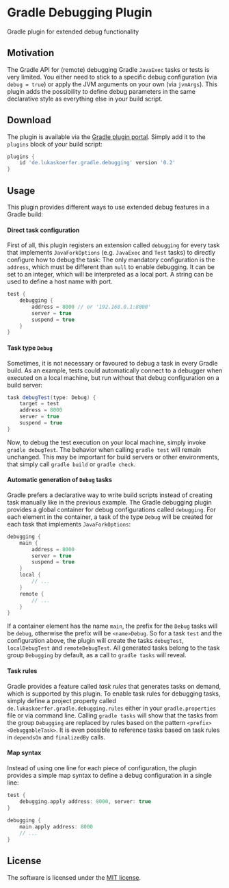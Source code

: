 # Gradle Debugging Plugin
Gradle plugin for extended debug functionality

## Motivation
The Gradle API for (remote) debugging Gradle `JavaExec` tasks or tests is very limited.
You either need to stick to a specific debug configuration (via `debug = true`) or apply the JVM arguments on your own (via `jvmArgs`). This plugin adds the possibility to define debug parameters in the same declarative style as everything else in your build script.

## Download
The plugin is available via the [Gradle plugin portal](https://plugins.gradle.org/plugin/de.lukaskoerfer.gradle.debugging). Simply add it to the `plugins` block of your build script:

``` gradle
plugins {
    id 'de.lukaskoerfer.gradle.debugging' version '0.2'
}
```
    
## Usage
This plugin provides different ways to use extended debug features in a Gradle build:

#### Direct task configuration
First of all, this plugin registers an extension called `debugging` for every task that implements `JavaForkOptions` (e.g. `JavaExec` and `Test` tasks) to directly configure how to debug the task:
The only mandatory configuration is the `address`, which must be different than `null` to enable debugging.
It can be set to an integer, which will be interpreted as a local port. A string can be used to define a host name with port.

``` gradle
test {
    debugging {
        address = 8000 // or '192.168.0.1:8000'
        server = true
        suspend = true
    }
}
```

#### Task type `Debug`
Sometimes, it is not necessary or favoured to debug a task in every Gradle build.
As an example, tests could automatically connect to a debugger when executed on a local machine, but run without that debug configuration on a build server:

``` gradle
task debugTest(type: Debug) {
    target = test
    address = 8000
    server = true
    suspend = true
}
```

Now, to debug the test execution on your local machine, simply invoke `gradle debugTest`.
The behavior when calling `gradle test` will remain unchanged. This may be important for build servers or other environments, that simply call `gradle build` or `gradle check`.

#### Automatic generation of `Debug` tasks
Gradle prefers a declarative way to write build scripts instead of creating task manually like in the previous example.
The Gradle debugging plugin provides a global container for debug configurations called `debugging`.
For each element in the container, a task of the type `Debug` will be created for each task that implements `JavaForkOptions`:

``` gradle
debugging {
    main {
        address = 8000
        server = true
        suspend = true
    }
    local {
        // ...
    }
    remote {
        // ...
    }
}
```

If a container element has the name `main`, the prefix for the `Debug` tasks will be `debug`, otherwise the prefix will be `<name>Debug`.
So for a task `test` and the configuration above, the plugin will create the tasks `debugTest`, `localDebugTest` and `remoteDebugTest`.
All generated tasks belong to the task group `Debugging` by default, as a call to `gradle tasks` will reveal.

#### Task rules
Gradle provides a feature called *task rules* that generates tasks on demand, which is supported by this plugin.
To enable task rules for debugging tasks, simply define a project property called `de.lukaskoerfer.gradle.debugging.rules` either in your `gradle.properties` file or via command line.
Calling `gradle tasks` will show that the tasks from the group `Debugging` are replaced by rules based on the pattern `<prefix><DebuggableTask>`.
It is even possible to reference tasks based on task rules in `dependsOn` and `finalizedBy` calls.

#### Map syntax
Instead of using one line for each piece of configuration, the plugin provides a simple map syntax to define a debug configuration in a single line:

``` gradle
test {
    debugging.apply address: 8000, server: true
}
    
debugging {
    main.apply address: 8000
    // ...
}
```

## License
The software is licensed under the [MIT license](https://github.com/lukoerfer/gradle-debugging/blob/master/LICENSE).
